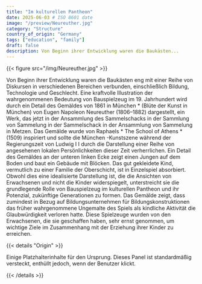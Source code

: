 ```yaml
---
title: "Im kulturellen Pantheon"
date: 2025-06-03 # ISO 8601 date
image: "/preview/Neureuther.jpg"
category: "Structure"
country_of_origin: "Germany"
tags: ["education", "family"]
draft: false
description: Von Beginn ihrer Entwicklung waren die Baukästen...
---
```




{{< figure src="/img/Neureuther.jpg" >}}

Von Beginn ihrer Entwicklung waren die Baukästen eng mit einer Reihe von Diskursen in verschiedenen Bereichen verbunden, einschließlich Bildung, Technologie und Geschlecht. Eine kraftvolle Illustration der wahrgenommenen Bedeutung von Bauspielzeug im 19. Jahrhundert wird durch ein Detail des Gemäldes von 1861 in München * (Blüte der Kunst in München) von Eugen Napoleon Neureuther (1806–1882) dargestellt, ein Werk, das jetzt in der Ansammlung des Sammelschacks in der Sammlung von Sammelung in der Sammelschack in der Ansammlung von Sammelung in Metzen. Das Gemälde wurde von Raphaels * The School of Athens * (1509) inspiriert und sollte die München -Kunstszene während der Regierungszeit von Ludwig I I durch die Darstellung einer Reihe von angesehenen lokalen Persönlichkeiten dieser Zeit verherrlichen. Ein Detail des Gemäldes an der unteren linken Ecke zeigt einen Jungen auf dem Boden und baut ein Gebäude mit Blöcken. Das gut gekleidete Kind, vermutlich zu einer Familie der Oberschicht, ist in Einzelspiel absorbiert. Obwohl dies eine idealisierte Darstellung ist, die die Ansichten von Erwachsenen und nicht die Kinder widerspiegelt, unterstreicht sie die grundlegende Rolle von Bauspielzeug im kulturellen Pantheon und ihr Potenzial, zukünftige Generationen zu formen. Das Gemälde zeigt, dass zumindest in Bezug auf Bildungsunternehmen für Bildungskonstruktionen das früher wahrgenommene Ungemalte des Spiels als kindliche Aktivität die Glaubwürdigkeit verloren hatte. Diese Spielzeuge wurden von den Erwachsenen, die sie geschaffen haben, sehr ernst genommen, um wichtige Ziele im Zusammenhang mit der Erziehung ihrer Kinder zu erreichen.

{{< details "Origin" >}}

Einige Platzhalterinhalte für den Ursprung. Dieses Panel ist standardmäßig versteckt, enthüllt jedoch, wenn der Benutzer klickt.

{{< /details >}}

